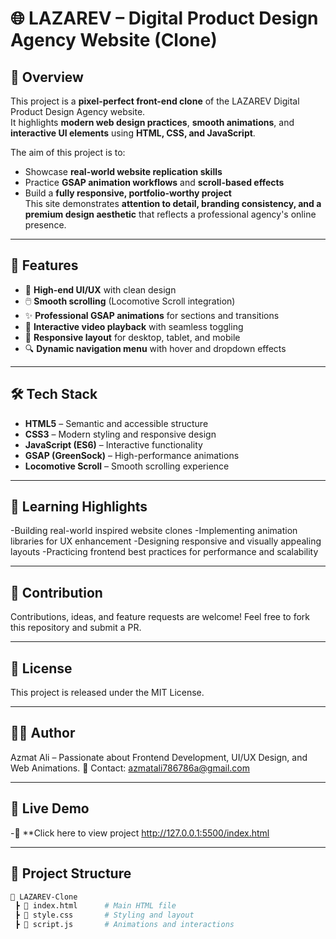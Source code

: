 # 🌐 LAZAREV – Digital Product Design Agency Website (Clone)

## 📌 Overview
This project is a **pixel-perfect front-end clone** of the LAZAREV Digital Product Design Agency website.  
It highlights **modern web design practices**, **smooth animations**, and **interactive UI elements** using **HTML, CSS, and JavaScript**.  

The aim of this project is to:
- Showcase **real-world website replication skills**
- Practice **GSAP animation workflows** and **scroll-based effects**
- Build a **fully responsive, portfolio-worthy project**  
This site demonstrates **attention to detail, branding consistency, and a premium design aesthetic** that reflects a professional agency's online presence.
      
---

## 🚀 Features
- 🎨 **High-end UI/UX** with clean design
- 🖱️ **Smooth scrolling** (Locomotive Scroll integration)
- ✨ **Professional GSAP animations** for sections and transitions
- 🎥 **Interactive video playback** with seamless toggling
- 📱 **Responsive layout** for desktop, tablet, and mobile
- 🔍 **Dynamic navigation menu** with hover and dropdown effects

---

## 🛠️ Tech Stack
- **HTML5** – Semantic and accessible structure  
- **CSS3** – Modern styling and responsive design  
- **JavaScript (ES6)** – Interactive functionality  
- **GSAP (GreenSock)** – High-performance animations  
- **Locomotive Scroll** – Smooth scrolling experience  

---

## 🎯 Learning Highlights
-Building real-world inspired website clones
-Implementing animation libraries for UX enhancement
-Designing responsive and visually appealing layouts
-Practicing frontend best practices for performance and scalability

---

## 🤝 Contribution
Contributions, ideas, and feature requests are welcome!
Feel free to fork this repository and submit a PR.

---

## 📜 License
This project is released under the MIT License.

---

## 👨‍💻 Author
Azmat Ali – Passionate about Frontend Development, UI/UX Design, and Web Animations.
📧 Contact: azmatali786786a@gmail.com

---

## 🚀 Live Demo
 -🔗 **Click here to view project
     http://127.0.0.1:5500/index.html

---

## 📂 Project Structure
```bash
📁 LAZAREV-Clone
 ┣ 📄 index.html      # Main HTML file
 ┣ 📄 style.css       # Styling and layout
 ┣ 📄 script.js       # Animations and interactions
